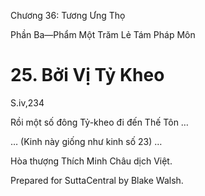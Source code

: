  

Chương 36: Tương Ưng Thọ

Phần Ba—Phẩm Một Trăm Lẻ Tám Pháp Môn

# 25\. Bởi Vị Tỷ Kheo

S.iv,234

Rồi một số đông Tỷ-kheo đi đến Thế Tôn …

… (Kinh này giống như kinh số 23) …

Hòa thượng Thích Minh Châu dịch Việt.

Prepared for SuttaCentral by Blake Walsh.